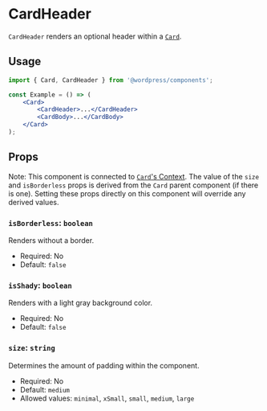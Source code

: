 # CardHeader

`CardHeader` renders an optional header within a [`Card`](/packages/components/src/card/card/README.md).

## Usage

```jsx
import { Card, CardHeader } from '@wordpress/components';

const Example = () => (
	<Card>
 		<CardHeader>...</CardHeader>
 		<CardBody>...</CardBody>
	</Card>
);
```

## Props

Note: This component is connected to [`Card`'s Context](/packages/components/src/card/card/README.md#context). The value of the `size` and `isBorderless` props is derived from the `Card` parent component (if there is one). Setting these props directly on this component will override any derived values.

### `isBorderless`: `boolean`

Renders without a border.

- Required: No
- Default: `false`

### `isShady`: `boolean`

Renders with a light gray background color.

-   Required: No
-   Default: `false`

### `size`: `string`

Determines the amount of padding within the component.

- Required: No
- Default: `medium`
- Allowed values: `minimal`, `xSmall`, `small`, `medium`, `large`
